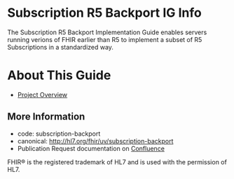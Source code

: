 # Subscription R5 Backport IG Info

The Subscription R5 Backport Implementation Guide enables servers running verions of FHIR earlier than R5 to implement a subset of R5 Subscriptions in a standardized way.

# About This Guide

- [Project Overview](https://confluence.hl7.org/display/FHIRI/FHIR+4+Suscription+BackPort+IG)

## More Information

- code: subscription-backport
- canonical: http://hl7.org/fhir/uv/subscription-backport
- Publication Request documentation on [Confluence](https://confluence.hl7.org/display/FHIR/IG+Publication+Request+Documentation)

FHIR&reg; is the registered trademark of HL7 and is used with the permission of HL7. 
